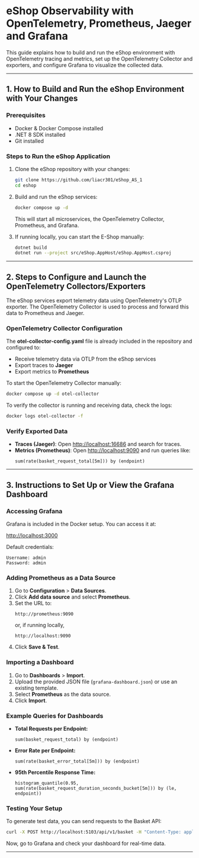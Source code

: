# eShop Observability with OpenTelemetry, Prometheus, Jaeger and Grafana

This guide explains how to build and run the eShop environment with OpenTelemetry tracing and metrics, set up the OpenTelemetry Collector and exporters, and configure Grafana to visualize the collected data.

---

## 1. How to Build and Run the eShop Environment with Your Changes

### Prerequisites

- Docker & Docker Compose installed
- .NET 8 SDK installed
- Git installed

### Steps to Run the eShop Application

1. Clone the eShop repository with your changes:

   ```bash
   git clone https://github.com/liacr301/eShop_AS_1
   cd eshop
   ```

2. Build and run the eShop services:

   ```bash
   docker compose up -d
   ```

   This will start all microservices, the OpenTelemetry Collector, Prometheus, and Grafana.

3. If running locally, you can start the E-Shop manually:

   ```bash
   dotnet build
   dotnet run --project src/eShop.AppHost/eShop.AppHost.csproj
   ```

---

## 2. Steps to Configure and Launch the OpenTelemetry Collectors/Exporters

The eShop services export telemetry data using OpenTelemetry's OTLP exporter. The OpenTelemetry Collector is used to process and forward this data to Prometheus and Jaeger.

### OpenTelemetry Collector Configuration

The **otel-collector-config.yaml** file is already included in the repository and configured to:

- Receive telemetry data via OTLP from the eShop services
- Export traces to **Jaeger**
- Export metrics to **Prometheus**

To start the OpenTelemetry Collector manually:

```bash
docker compose up -d otel-collector
```

To verify the collector is running and receiving data, check the logs:

```bash
docker logs otel-collector -f
```

### Verify Exported Data

- **Traces (Jaeger)**: Open [http://localhost:16686](http://localhost:16686) and search for traces.
- **Metrics (Prometheus)**: Open [http://localhost:9090](http://localhost:9090) and run queries like:
  ```promql
  sum(rate(basket_request_total[5m])) by (endpoint)
  ```

---

## 3. Instructions to Set Up or View the Grafana Dashboard

### Accessing Grafana

Grafana is included in the Docker setup. You can access it at:

[http://localhost:3000](http://localhost:3000)

Default credentials:

```
Username: admin
Password: admin
```

### Adding Prometheus as a Data Source

1. Go to **Configuration** > **Data Sources**.
2. Click **Add data source** and select **Prometheus**.
3. Set the URL to:
   ```
   http://prometheus:9090
   ```
   or, if running locally,
   ```
   http://localhost:9090
   ```
4. Click **Save & Test**.

### Importing a Dashboard

1. Go to **Dashboards** > **Import**.
2. Upload the provided JSON file (`grafana-dashboard.json`) or use an existing template.
3. Select **Prometheus** as the data source.
4. Click **Import**.

### Example Queries for Dashboards

- **Total Requests per Endpoint:**
  ```promql
  sum(basket_request_total) by (endpoint)
  ```
- **Error Rate per Endpoint:**
  ```promql
  sum(rate(basket_error_total[5m])) by (endpoint)
  ```
- **95th Percentile Response Time:**
  ```promql
  histogram_quantile(0.95, sum(rate(basket_request_duration_seconds_bucket[5m])) by (le, endpoint))
  ```

### Testing Your Setup

To generate test data, you can send requests to the Basket API:

```bash
curl -X POST http://localhost:5103/api/v1/basket -H "Content-Type: application/json" -d '{ "userId": "123", "items": [{"productId": 1, "quantity": 2}] }'
```

Now, go to Grafana and check your dashboard for real-time data.

---


